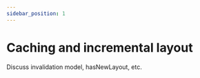 ```yaml
---
sidebar_position: 1
---
```


# Caching and incremental layout

Discuss invalidation model, hasNewLayout, etc.
